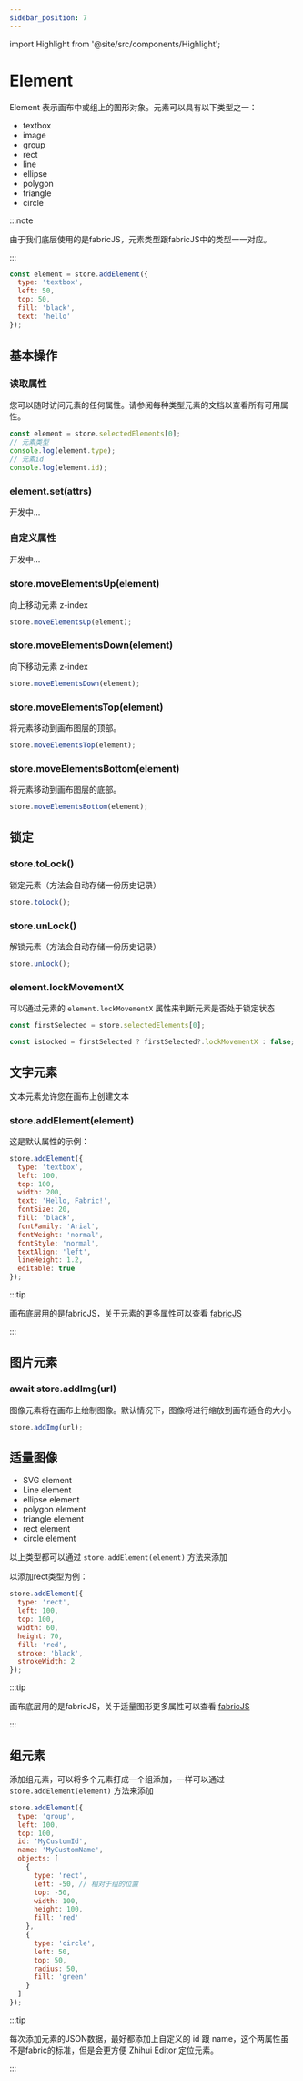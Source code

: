```yaml
---
sidebar_position: 7
---
```


import Highlight from '@site/src/components/Highlight';

# Element

<Highlight color="#dfd9fe">Element</Highlight> 表示画布中或组上的图形对象。元素可以具有以下类型之一：

- textbox
- image
- group
- rect
- line
- ellipse
- polygon
- triangle
- circle

:::note

由于我们底层使用的是fabricJS，元素类型跟fabricJS中的类型一一对应。

:::

```js
const element = store.addElement({
  type: 'textbox',
  left: 50,
  top: 50,
  fill: 'black',
  text: 'hello'
});
```

## 基本操作

### 读取属性​

您可以随时访问元素的任何属性。请参阅每种类型元素的文档以查看所有可用属性。

```js
const element = store.selectedElements[0];
// 元素类型
console.log(element.type);
// 元素id
console.log(element.id);
```

### <Highlight color="#dfd9fe">element.set(attrs)​</Highlight>

开发中...

### 自定义属性

开发中...

### <Highlight color="#dfd9fe">store.moveElementsUp(element)​</Highlight>

向上移动元素 z-index

```js
store.moveElementsUp(element);
```

### <Highlight color="#dfd9fe">store.moveElementsDown(element)​</Highlight>

向下移动元素 z-index

```js
store.moveElementsDown(element);
```

### <Highlight color="#dfd9fe">store.moveElementsTop(element)​​</Highlight>

将元素移动到画布图层的顶部。

```js
store.moveElementsTop(element);
```

### <Highlight color="#dfd9fe">store.moveElementsBottom(element)</Highlight>

将元素移动到画布图层的底部。

```js
store.moveElementsBottom(element);
```

## 锁定

### <Highlight color="#dfd9fe">store.toLock()</Highlight>

锁定元素（方法会自动存储一份历史记录）

```js
store.toLock();
```

### <Highlight color="#dfd9fe">store.unLock()</Highlight>

解锁元素（方法会自动存储一份历史记录）

```js
store.unLock();
```

### <Highlight color="#dfd9fe">element.lockMovementX</Highlight>

可以通过元素的 <code>element.lockMovementX</code> 属性来判断元素是否处于锁定状态

```js
const firstSelected = store.selectedElements[0];

const isLocked = firstSelected ? firstSelected?.lockMovementX : false;
```

## 文字元素

文本元素允许您在画布上创建文本

### <Highlight color="#dfd9fe">store.addElement(element)</Highlight>

这是默认属性的示例：

```js
store.addElement({
  type: 'textbox',
  left: 100,
  top: 100,
  width: 200,
  text: 'Hello, Fabric!',
  fontSize: 20,
  fill: 'black',
  fontFamily: 'Arial',
  fontWeight: 'normal',
  fontStyle: 'normal',
  textAlign: 'left',
  lineHeight: 1.2,
  editable: true
});
```

:::tip

画布底层用的是fabricJS，关于元素的更多属性可以查看 [fabricJS](http://fabricjs.com/docs/)

:::

## 图片元素

### <Highlight color="#dfd9fe">await store.addImg(url)</Highlight>

图像元素将在画布上绘制图像。默认情况下，图像将进行缩放到画布适合的大小。

```js
store.addImg(url);
```

## 适量图像

- SVG element
- Line element
- ellipse element
- polygon element
- triangle element
- rect element
- circle element

以上类型都可以通过 <code>store.addElement(element)</code> 方法来添加

以添加rect类型为例：

```js
store.addElement({
  type: 'rect',
  left: 100,
  top: 100,
  width: 60,
  height: 70,
  fill: 'red',
  stroke: 'black',
  strokeWidth: 2
});
```

:::tip

画布底层用的是fabricJS，关于适量图形更多属性可以查看 [fabricJS](http://fabricjs.com/docs/fabric.Rect.html)

:::

## 组元素

添加组元素，可以将多个元素打成一个组添加，一样可以通过 <code>store.addElement(element)</code> 方法来添加

```js
store.addElement({
  type: 'group',
  left: 100,
  top: 100,
  id: 'MyCustomId',
  name: 'MyCustomName',
  objects: [
    {
      type: 'rect',
      left: -50, // 相对于组的位置
      top: -50,
      width: 100,
      height: 100,
      fill: 'red'
    },
    {
      type: 'circle',
      left: 50,
      top: 50,
      radius: 50,
      fill: 'green'
    }
  ]
});
```

:::tip

每次添加元素的JSON数据，最好都添加上自定义的 id 跟 name，这个两属性虽不是fabric的标准，但是会更方便 Zhihui Editor 定位元素。

:::
